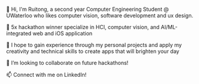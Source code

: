  👋 Hi, I'm Ruitong, a second year Computer Engineering Student @ UWaterloo who likes computer vision, software development and ux design.  
 
 🌱 5x hackathon winner specialize in HCI, computer vision, and AI/ML-integrated web and iOS application
 
 📌 I hope to gain experience through my personal projects and apply my creativity and technical skills to create apps that will brighten your day 
 
 💞️ I’m looking to collaborate on future hackathons! 
 
 📫 Connect with me on LinkedIn!

<!--
rachruby/rachruby is a ✨ special ✨ repository because its `README.md` (this file) appears on your GitHub profile.
You can click the Preview link to take a look at your changes.

-->
